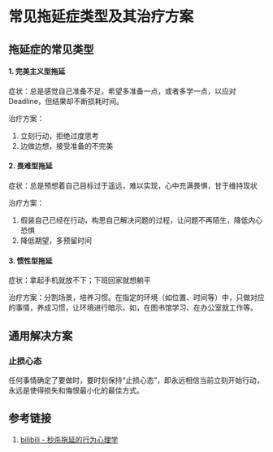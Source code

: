 # 常见拖延症类型及其治疗方案

## 拖延症的常见类型

#### 1. 完美主义型拖延

症状：总是感觉自己准备不足，希望多准备一点，或者多学一点，以应对Deadline，但结果却不断损耗时间。

治疗方案：
1. 立刻行动，拒绝过度思考
2. 边做边想，接受准备的不完美

#### 2. 畏难型拖延

症状：总是预想着自己目标过于遥远，难以实现，心中充满畏惧，甘于维持现状

治疗方案：
1. 假装自己已经在行动，构思自己解决问题的过程，让问题不再陌生，降低内心恐惧
2. 降低期望，多预留时间

#### 3. 惯性型拖延

症状：拿起手机就放不下；下班回家就想躺平

治疗方案：分割场景，培养习惯。在指定的环境（如位置、时间等）中，只做对应的事情，养成习惯，让环境进行暗示。如，在图书馆学习、在办公室就工作等。

## 通用解决方案

### 止损心态

任何事情确定了要做时，要时刻保持“止损心态”，即永远相信当前立刻开始行动，永远是使得损失和悔恨最小化的最佳方式。

## 参考链接

1. [bilibili - 秒杀拖延的行为心理学](https://www.bilibili.com/video/BV1kY411v7J7)
